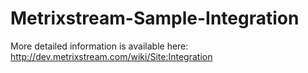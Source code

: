 Metrixstream-Sample-Integration
===============================

More detailed information is available here: http://dev.metrixstream.com/wiki/Site:Integration